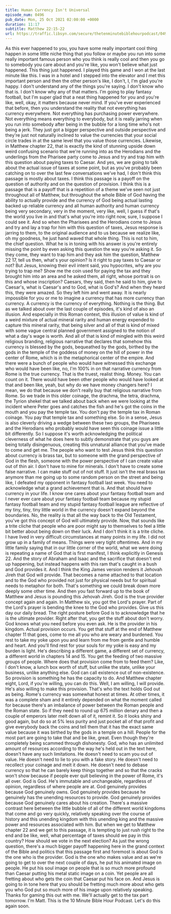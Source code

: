 ```yaml
---
title: Human Currency Isn't Universal
episode_num: 0496
pub_date: Mon, 25 Oct 2021 02:00:00 +0000
duration: 11:17
subtitle: Matthew 22:15-22
url: https://traffic.libsyn.com/secure/thetenminutebiblehourpodcast/0496_-_Human_Currency_Isnt_Universal.mp3
---
```


 As this ever happened to you, you have some really important cool thing happen in some little niche thing that you follow or maybe you run into some really important famous person who you think is really cool and then you go to somebody you care about and you're like, you won't believe what just happened. This thing just happened. I played this game and I won at the last minute like this. I was in a hotel and I stepped into the elevator and I met this important person and then the other person's like, I don't, I, I'm glad you're happy. I don't understand any of the things you're saying. I don't know who that is. I don't know why any of that matters. I'm going to play fantasy football, but I'm super glad that a neat thing happened for you and you're like, well, okay, it matters because never mind. If you've ever experienced that before, then you understand the reality that not everything has currency everywhere. Not everything has purchasing power everywhere. Not everything means everything to everybody, but it is really jarring when you run into somebody after being in the bubble for a long time who's not being a jerk. They just got a bigger perspective and outside perspective and they're just not naturally inclined to value the currencies that your social circle trades in at the same level that you value those currencies. Likewise, in Matthew chapter 22, that is exactly the kind of stunning upside down weird confusing scenario that we're running into as the Herodians and the underlings from the Pharisee party come to Jesus and try and trap him with this question about paying taxes to Caesar. And yes, we are going to talk about the actual issue of taxes at some point, but as you've probably been catching on to over the last few conversations we've had, I don't think this passage is mostly about taxes. I think this passage is a payoff on the question of authority and on the question of provision. I think this is a passage that is a payoff that is a repetition of a theme we've seen not just throughout all of Matthew, but throughout the whole Bible of God having the ability to actually provide and the currency of God being actual lasting backed up reliable currency and all human authority and human currency being very secondary, very in the moment, very like, well, I guess if that's the world you live in and that's what you're into right now, sure, I suppose I could see it. And so when the Pharisees and the Herodians come to Jesus and try and lay a trap for him with this question of taxes, Jesus response is jarring to them, to the original audience and to us because we realize like, oh my goodness, he just hand waved that whole thing. This is not to him, the chief question. What he is in toning with his answer is you're entirely missing the point by even asking this question the way you're asking it. So they come, they want to trap him and they ask him the question, Matthew 22 17, tell us then, what's your opinion? Is it right to pay taxes to Caesar or not? But Jesus, knowing their evil intent said, you hypocrites, why are you trying to trap me? Show me the coin used for paying the tax and they brought him into an area and he asked them, all right, whose portrait is on this and whose inscription? Caesars, they said, then he said to him, give to Caesar's, what is Caesar's and to God, what is God's? And when they heard this, they were amazed. So they left him and went away. It is nearly impossible for you or me to imagine a currency that has more currency than currency. A currency is the currency of everything. Nothing is the thing. But as we talked about over the last couple of episodes, it's kind of also an illusion. And especially in this Roman context, this illusion of value is kind of a weird mixture of actual mineral rarity and human energy expended to capture this mineral rarity, that being silver and all of that is kind of mixed with some vague central planned government assigned to the notion of what a day's wage is worth. And all of that is kind of mingled with this weird religious branding, religious narrative that declares that somehow this currency is blessed by the gods, bequeathed by the gods, birthed by the gods in the temple of the goddess of money on the hill of power in the center of Rome, which is in the metaphorical center of the empire. And there were a bunch of people who would have witnessed this exchange who would have been like, no, I'm 100% in on that narrative currency from Rome is the true currency. That is the truest, realist thing. Money. You can count on it. There would have been other people who would have looked at that and been like, yeah, but why do we have money changers here? I mean, we do that because we don't really buy that religious narrative from Rome. So we trade in this older coinage, the drachma, the tetra, drachma, the Tyrion shekel that we talked about back when we were looking at the incident where Peter goes and catches the fish and he's got the coins in the mouth and you pay the temple tax. You don't pay the temple tax in Roman coinage. You pay that temple tax and something else. So in a sense, Jesus is also cleverly driving a wedge between these two groups, the Pharisees and the Herodians who probably would have seen this coinage issue a little bit differently. So I suppose it's worth acknowledging the political cleverness of what he does here to subtly demonstrate that you guys are being totally disingenuous, creating this unnatural alliance that you've made to come and get me. The people who want to test Jesus think this question about currency is brass tax, but to someone with the grand perspective of God in the flesh, someone with the power perspective of I can create value out of thin air. I don't have to mine for minerals. I don't have to create some false narrative. I can make stuff out of not stuff. It just isn't the real brass tax anymore than me going up to some random person on the street and being like, I defeated my opponent in fantasy football last week. You need to acknowledge what a grand achievement that is. And that should have currency in your life. I know one cares about your fantasy football team and I never ever care about your fantasy football team because my stupid fantasy football team and my stupid fantasy football league are reflective of my tiny, tiny, tiny little world in the currency doesn't expand beyond the boundaries. No, the reality is that all the way back to the Old Testament, you've got this concept of God will ultimately provide. Now, that sounds like a trite cliche that people who are poor might say to themselves to feel a little bit better about being down on their luck. And I don't think it is a trite cliche. I have lived in very difficult circumstances at many points in my life. I did not grow up in a family of means. Things were very tight oftentimes. And in my little family saying that in our little corner of the world, what we were doing is repeating a name of God that is first manifest, I think explicitly in Genesis 22. And the story of Abraham and Isaac and the sacrifice that doesn't end up happening, but instead happens with this ram that's caught in a bush and God provides it. And I think the King James version renders it Jehovah Jireh that God will provide. That becomes a name attached to that location and to the God who provided not just for physical needs but for spiritual needs to metaphor for both. That's something we could break down more deeply some other time. And then you fast forward up to the book of Matthew and Jesus is pounding this Jehovah Jireh. God is the true provider concept again and again. In Matthew six, you got the Lord's prayer. Part of the Lord's prayer is bending the knee to the God who provides. Give us this day our daily bread. The right posture before God is to acknowledge that he is the ultimate provider. Right after that, you get the stuff about don't worry. God knows what you need before you even ask. He is the provider in his kingdom. Actual provision occurs. You get that stuff at the end of Matthew chapter 11 that goes, come to me all you who are weary and burdened. You rest to take my yoke upon you and learn from me from gentle and humble and heart. And you'll find rest for your souls for my yoke is easy and my burden is light. He's describing a different game, a different set of currency, a different world in chapters 14 and 15. You get the feeding of two massive groups of people. Where does that provision come from to feed them? Like, I don't know, a lunch box worth of stuff, but unlike the state, unlike your business, unlike anything else. God can call existence out of non-existence. So provision is something he has the capacity to do. And Matthew chapter eight, Lord, if you're willing, you can do this. Well, I am willing, I will provide. He's also willing to make this provision. That's who the text holds God out as being. Rome's currency was somewhat honest at times. At other times, it was a complete sham and it entirely depended on what the moment called for because there's an imbalance of power between the Roman people and the Roman state. So if they need to round up 675 million denary and then a couple of emperors later melt down all of it, remint it. So it looks shiny and good again, but do so at 5% less purity and just pocket all of that profit and give everybody back the coins and tell them that it has the exact same value because it was birthed by the gods in a temple on a hill. People for the most part are going to take that and be like, great. Even though they're completely being scammed through dishonesty. God, who has an unlimited amount of resources according to the way he's held out in the text here, doesn't have any such limitations. He doesn't need to scam you out of value. He doesn't need to lie to you with a fake story. He doesn't need to recollect your coinage and melt it down. He doesn't need to debase currency so that he can barely keep things together and so that the cracks won't show because if people ever quit believing in the power of Rome, it's all over. God is God. He's immutable and unchangeable, regardless of opinion, regardless of where people are at. God genuinely provides because God genuinely owns. God genuinely provides because he genuinely has the unending resources to provide. God genuinely provides because God genuinely cares about his creation. There's a massive contrast here between the little bubble of all of the different world kingdoms that come and go very quickly, relatively speaking over the course of history and this unending kingdom with this unending king and the massive power and resources associated with him. But when we get to Matthew chapter 22 and we get to this passage, it is tempting to just rush right to the end and be like, well, what percentage of taxes should we pay in this country? How should we vote in the next election? As just the wrong question, there's a much bigger payoff happening here in the grand context of the Bible and politics that this passage first and foremost is about God is the one who is the provider. God is the one who makes value and as we're going to get to over the next couple of days, he put his animated image on people. He put his soul image on people that is so much more profound than Caesar putting his metal static image on a coin. Yet people are all fretting about who gets the coin that Caesar put his face on. And Jesus is going to in tone here that you should be fretting much more about who gets you who God put so much more of his image upon relatively speaking. Thanks for gaming this out with me. We'll actually get to the tax part tomorrow. I'm Matt. This is the 10 Minute Bible Hour Podcast. Let's do this again soon.